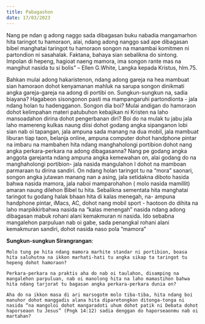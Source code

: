 ```yaml
---
title: Pabagashon
date: 17/03/2023
---
```


Nang pe ndan g adong naggo sada dibagasan buku nabadia mangamarhon hita taringot tu hamoraon, alai, ndang adong nanggo sad ape dibagasan bibel manghatai taringot tu hamoraon songon na manambai komitmen ni partondion ni sasahalak. Faktana, bahaya sian sebalikna do sintong. Impolan di hepeng, hagioat naeng mamora, ima songon rante mas na mangihut nasida tu si bolis” – Ellen G.White, Langka kepada Kristus, hlm.75.

Bahkan mulai adong hakaristenon, ndang adong gareja na hea mambuat sian hamoraon dohot kenyamanan mahluk na sarupa songon dinikmati angka gareja-gareja na adong di portibi on. Sungkun-sungkun na, sadia biayana? Hagabeon sisongonon pasti ma mampangaruhi partondionta - jala ndang holan tu hadengganon. Songon dia boi? Mulai andigan do hamoraon dohot kelimpahan materi patubuhon kebajikan ni Kristen na laho mansoadahon dirina dohot pengerbanan diri? Boi do na mulak tu jabu jala laho mamereng kulkas naung diisi dohot godang angka sipanganon lobi sian nab oi tapangan, jala ampuna sada manang na dua mobil, jala mambuat liburan tiap taon, belanja online, ampuna computer dohot handphone pintar na imbaru na mambahen hita ndang manghaholongi portibion dohot nang angka perkara-perkara na adong dibagasanna? Nang pe godang angka anggota garejanta ndang ampuna angka kemewahan on, alai godang do na manghaholongi portibion- jala nasida mangulahon I dohot na mamboan parmaraan tu dirina sandiri. On ndang holan taringot tu na “mora” saonari, songon angka jutawan manang nan a asing, jala setidakna diboto hasida bahwa nasida mamora, jala naboi mamparohahon ( molo nasida mamillit) amaran naung dilehon Bibel tu hita. Sebalikna sementata hita manghatai taringot tu godang halak bhaan hita di kalas menegah, na- ampuna handphone pintar, iMacs, AC, dohot nang mobil sport - haotoon do dihita na laho marpikkirbahwa nasida na “kalas menengah” nasida ndang adong dibagasan mabuk rohani alani kemakmuran ni nasida. Ido sebabna mangalehon parpuluan nab oi gabe, sada penangkal rohani alani kemakmuran sandiri, dohot nasida naso pola “mamora”

**Sungkun-sungkun Sirangrangan**:

`Molo tung pe hita ndang mamora marhite standar ni portibion, boasa hita saluhutna na ikkon marhati-hati tu angka sikap ta taringot tu hepeng dohot hamoraon?`

`Perkara-perkara na praktis aha do nab oi taulahon, disamping na mangalehon parpuluan, nab oi manolong hita na laho mamastihon bahwa hita ndang tarjorat tu bagasan angka perkara-perkara dunia on?`

`Aha do na ikkon masa di ari marsogotm molo tiba-tiba, hita ndang boi manuhor dohot manggadis alana hita diparetongkon ditonga-tonga ni nasida “na mangoloi dohot mangaradoti uhum dohot patik ni Debata dohot haporseaon tu Jesus” (Pngk 14:12) sadia denggan do haporseaonmu nab oi martahan?`